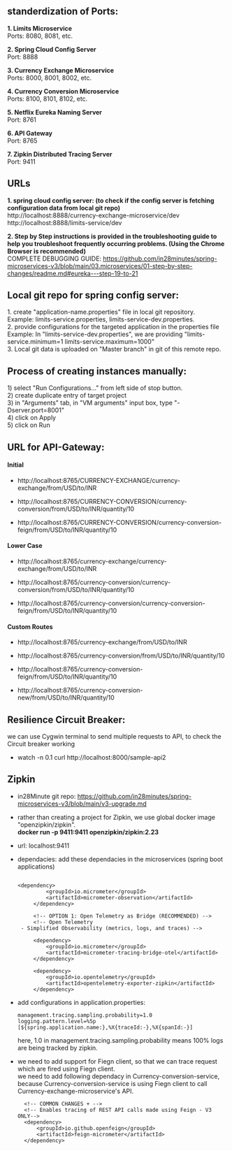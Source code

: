 
<h2><b>standerdization of Ports:</b></h2>
<p>
<b>1. Limits Microservice</b><br>
Ports: 8080, 8081, etc.

<b>2. Spring Cloud Config Server</b><br>
Port: 8888

<b>3. Currency Exchange Microservice</b><br>
Ports: 8000, 8001, 8002, etc.

<b>4. Currency Conversion Microservice</b><br>
Ports: 8100, 8101, 8102, etc.

<b>5. Netflix Eureka Naming Server</b><br>
Port: 8761

<b>6. API Gateway</b><br>
Port: 8765

<b>7. Zipkin Distributed Tracing Server</b><br>
Port: 9411  
</p>
<h2>URLs</h2>
<p>
<b>1. spring cloud config server: (to check if the config server is fetching configuration data from local git repo)</b><br>
http://localhost:8888/currency-exchange-microservice/dev <br>
http://localhost:8888/limits-service/dev

<b>2. Step by Step instructions is provided in the troubleshooting guide to help you troubleshoot frequently occurring problems.
(Using the Chrome Browser is recommended)</b><br>
COMPLETE DEBUGGING GUIDE: https://github.com/in28minutes/spring-microservices-v3/blob/main/03.microservices/01-step-by-step-changes/readme.md#eureka---step-19-to-21 
</p>

<h2> Local git repo for spring config server: </h2>
<p>
 1. create "application-name.properties" file in local git repository.<br>
    Example: limits-service.properties, limits-service-dev.properties.<br>
 2. provide configurations for the targeted application in the properties file<br>
    Example: In "limits-service-dev.properties", we are providing "limits-service.minimum=1
    limits-service.maximum=1000"<br>
3. Local git data is uploaded on "Master branch" in git of this remote repo. 
</p>

<h2>Process of creating instances manually: </h2>
<p>
1) select "Run Configurations..." from left side of stop button.<br>
2) create duplicate entry of target project<br>
3) in "Arguments" tab, in "VM arguments" input box, type "-Dserver.port=8001"<br>
4) click on Apply<br>
5) click on Run
</p>

<h2> URL for API-Gateway: </h2>
<p>
 <h4> Initial </h4>

- http://localhost:8765/CURRENCY-EXCHANGE/currency-exchange/from/USD/to/INR

- http://localhost:8765/CURRENCY-CONVERSION/currency-conversion/from/USD/to/INR/quantity/10

- http://localhost:8765/CURRENCY-CONVERSION/currency-conversion-feign/from/USD/to/INR/quantity/10



<h4> Lower Case </h4>

- http://localhost:8765/currency-exchange/currency-exchange/from/USD/to/INR

- http://localhost:8765/currency-conversion/currency-conversion/from/USD/to/INR/quantity/10

- http://localhost:8765/currency-conversion/currency-conversion-feign/from/USD/to/INR/quantity/10



<h4> Custom Routes </h4>

- http://localhost:8765/currency-exchange/from/USD/to/INR

- http://localhost:8765/currency-conversion/from/USD/to/INR/quantity/10

- http://localhost:8765/currency-conversion-feign/from/USD/to/INR/quantity/10

- http://localhost:8765/currency-conversion-new/from/USD/to/INR/quantity/10
</p>

<h2> Resilience Circuit Breaker: </h2>
<p>
 <p> we can use Cygwin terminal to send multiple requests to API, to check the Circuit breaker working </p>
 
- watch -n 0.1 curl http://localhost:8000/sample-api2
</p>

<h2> Zipkin </h2>
 <p>
  
- in28Minute git repo: https://github.com/in28minutes/spring-microservices-v3/blob/main/v3-upgrade.md <br>
- rather than creating a project for Zipkin, we use global docker image "openzipkin/zipkin". <br>
  <b>docker run -p 9411:9411 openzipkin/zipkin:2.23</b>
- url: localhost:9411
- dependacies: add these dependacies in the microservices (spring boot applications)
  
   ```
   
   <dependency>
			<groupId>io.micrometer</groupId>
			<artifactId>micrometer-observation</artifactId>
		</dependency>

		<!-- OPTION 1: Open Telemetry as Bridge (RECOMMENDED) -->
		<!-- Open Telemetry 
    - Simplified Observability (metrics, logs, and traces) -->

		<dependency>
			<groupId>io.micrometer</groupId>
			<artifactId>micrometer-tracing-bridge-otel</artifactId>
		</dependency>

		<dependency>
			<groupId>io.opentelemetry</groupId>
			<artifactId>opentelemetry-exporter-zipkin</artifactId>
		</dependency>
  
   ```
   
- add configurations in application.properties:
    ```
    management.tracing.sampling.probability=1.0
    logging.pattern.level=%5p [${spring.application.name:},%X{traceId:-},%X{spanId:-}]

    ```
  here, 1.0 in management.tracing.sampling.probability means 100% logs are being tracked by zipkin.

- we need to add support for Fiegn client, so that we can trace request which are fired using Fiegn client.<br>
  we need to add following dependacy in Currency-conversion-service, because Currency-conversion-service is using Fiegn client to call Currency-exchange-microservice's API.

  ```
	<!-- COMMON CHANGES + -->
	<!-- Enables tracing of REST API calls made using Feign - V3 ONLY-->
	<dependency>
		<groupId>io.github.openfeign</groupId>
		<artifactId>feign-micrometer</artifactId>
	</dependency>
  ```
  
 </p>



